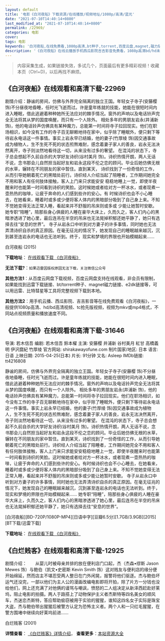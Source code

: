 ```yaml
---
layout: default
title: '电影《白河夜船》下载资源/在线播放/视频地址/1080p/高清/蓝光'
date: "2021-07-10T14:40:14+0800"
last_modified_at: "2021-07-10T14:40:14+0800"
permalink: /22969/
categories: 电影
cover:
tags: 电影
keywords: '白河夜船,在线免费看,1080p高清,bt种子,torrent,百度云盘,magnet,磁力链,迅雷下载资源'
description: '《白河夜船》在线云播放手机西瓜影院吉吉影音免费看，1080p高清bd/hd未删减完整版和tc抢先枪版，mkv/mp4格式，附带bt/torrent种子、magnet/磁力链、百度云盘、网盘资源迅雷下载链接'
---
```


>内容采集生成，如果链接失效，多试几个，页面最后有更多精彩视频！收藏本页（Ctrl+D)，以后再找不麻烦。


## 《白河夜船》在线观看和高清下载-22969

剧情介绍：静谧的房间，仿佛与外界完全隔离的独立王国。年轻女子寺子(安藤樱 饰)不分昼夜地昏睡，任时光飞逝而过。许是童年练就的技能，她能在很短时间内进入睡眠，借此逃避着种种她所无法应对的棘手情况。窗外的声响以及电话铃声完 全无法将其从梦的国度唤醒，而只有一个人除外。   相处多年的男朋友岩永(井浦新 饰)，他的电话铃声仿佛具有某种魔力，总能第一时间将寺子拉回现实。他们在职场相识，如今没有工作的寺子百无聊赖地待在家中，似乎除了睡眠外，便只剩下等 待岩永电话这一件事情。事实上岩永早已结婚，他的妻子(竹厚绫 饰)因交通事故成为植物人，生不生死不死的状态煎熬难耐，感念着妻子家人的善良，岩永无法决然离开，寺子则淡然地看待这一切，从来没有过多的奢望。   在混沌的状态下，寺子总会想起不久前自杀的大学好友诗织(谷村美月 饰)。诗织热情开朗，两人无话不说，念书那会儿自然担当起好友和岩永这段不伦之恋的顾问。毕业后她仿佛无根的水草，辗转在不同朋友的家中暂住。直到某天， 诗织找到了一份奇怪的工作，从而引导她朝着死亡的黑暗处前行。诗织经人介绍当起了陪睡者，工作期间她完全不用和客人有任何肢体接触，客人上门来只求能安安 稳稳地睡上一觉，即使半夜醒来时也能第一时间看到诗织的笑脸。这时候她或者给对方一杯冰水，或者现煮一壶热热的咖啡，让疲于奔命的人们感到些许的安心。有 时候诗织也会不小心睡去，在她看来，睡着时或多或少便将客人体内的黑暗部分吸到了自己身上来。不知不觉她变得无法正常入睡，看起来并不舒服的吊床则或多或 少能让她暂时安歇。   她专职“陪睡”，陪那些身心俱疲的人睡在豪华大床上，久而久之，客人们内心的黑暗渗透进了她心里，最后连吊在半空的吊床也无法晃掉积郁还她平静了，她只有选择去往“安息的世界”。   寺子从岩永口中听到对方妻子的许多事情，同时她也无法弄清诗织自杀的真正原因。在毫无征兆的情况下，她发现自己的睡眠越来越沉，沉到甚至连岩永的电话也无法听到。终于，现实和梦境的界限也开始模糊起来……


白河夜船 (2015)

**下载地址**： [在线观看下载 《白河夜船》](https://www.btbtdy.me/btdy/dy140.html) 


**无法下载?**：`如果迅雷因版权原因无法下载，关注微信公众号 `

**其他方法1**：从百度云网盘下载视频，百度云网盘支持在线观看，非会员有限制，如果能找到迅雷下载链接、bt/torrent种子、magnet磁力链接、e2dk链接等，可以用迅雷、比特彗星等工具将完整视频下载到本地。

**其他方法2**：用手机云播、西瓜影院、吉吉影音等在线免费观看《白河夜船》，一般提供1080p高清、hd/bd高清视频、tc抢先版视频，视频为mkv或mp4格式，不同站点视频质量和播放速度不同。


## 《白河夜船》在线观看和高清下载-31646

导演: 若木信吾 编剧: 若木信吾 鈴本櫂 主演: 安藤樱 井浦新 谷村美月 紅甘 高橋義明 伊沢麿紀 竹厚绫 官方网站: shirakawayofune.com 制片国家/地区: 日本 语言: 日语 上映日期: 2015-04-25(日本) 片长: 91分钟 又名: Asleep IMDb链接: tt4216808

静谧的房间，仿佛与外界完全隔离的独立王国。年轻女子寺子(安藤樱 饰)不分昼夜地昏睡，任时光飞逝而过。许是童年练就的技能，她能在很短时间内进入睡眠，借此逃避着种种她所无法应对的棘手情况。窗外的声响以及电话铃声完全无法将其从梦的国度唤醒，而只有一个人除外。 相处多年的男朋友岩永(井浦新 饰)，他的电话铃声仿佛具有某种魔力，总能第一时间将寺子拉回现实。他们在职场相识，如今没有工作的寺子百无聊赖地待在家中，似乎除了睡眠外，便只剩下等待岩永电话这一件事情。事实上岩永早已结婚，他的妻子(竹厚绫 饰)因交通事故成为植物人，生不生死不死的状态煎熬难耐，感念着妻子家人的善良，岩永无法决然离开，寺子则淡然地看待这一切，从来没有过多的奢望。 在混沌的状态下，寺子总会想起不久前自杀的大学好友诗织(谷村美月 饰)。诗织热情开朗，两人无话不说，念书那会儿自然担当起好友和岩永这段不伦之恋的顾问。毕业后她仿佛无根的水草，辗转在不同朋友的家中暂住。直到某天，诗织找到了一份奇怪的工作，从而引导她朝着死亡的黑暗处前行。诗织经人介绍当起了陪睡者，工作期间她完全不用和客人有任何肢体接触，客人上门来只求能安安稳稳地睡上一觉，即使半夜醒来时也能第一时间看到诗织的笑脸。这时候她或者给对方一杯冰水，或者现煮一壶热热的咖啡，让疲于奔命的人们感到些许的安心。有时候诗织也会不小心睡去，在她看来，睡着时或多或少便将客人体内的黑暗部分吸到了自己身上来。不知不觉她变得无法正常入睡，看起来并不舒服的吊床则或多或少能让她暂时安歇。 寺子从岩永口中听到对方妻子的许多事情，同时她也无法弄清诗织自杀的真正原因。在毫无征兆的情况下，她发现自己的睡眠越来越沉，沉到甚至连岩永的电话也无法听到。终于，现实和梦境的界限也开始模糊起来…… 她专职“陪睡”，陪那些身心俱疲的人睡在豪华大床上，久而久之，客人们内心的黑暗渗透进了她心里，最后连吊在半空的吊床也无法晃掉积郁还她平静了，她只有选择去往“安息的世界”。


[白河夜船][BD-720P/1080P-MP4][日语中字][豆瓣6.5分][1.7GB/3.9GB][2015][BT下载/迅雷下载]

**下载地址**： [在线观看下载 《白河夜船》](https://www.btdx8.com/torrent/asleep_2015.html) 


## 《白烂贱客》在线观看和高清下载-12925

剧情介绍：　　从婴儿时被母亲并排的放在便利店门口起，杰（杰森•缪斯 Jason Mewes 饰）与鲍伯（凯文•史密斯 Kevin Smith 饰）这对贱友与便利店的缘分便开始绵延，然而店主不堪忍受两人整日在门外闲晃，报警将他们驱逐。杰与鲍伯坏运气还没完，一部以他们为主人公的漫画改编电影即将开拍，除了片方一分钱也没给他们，网上还充满了对他俩的谩骂与嘲讽，愤怒的二人组决定从新泽西赶赴好莱坞，阻止电影的拍摄。两人于路搭上了动物保护主义者杰斯特等四名美女的顺风车，杰迷恋杰斯特，答应帮助偷窃被用于实验的猩猩，谁知这四名女子实际是珠宝大盗，杰与鲍伯带出猩猩后被警方认定为恐怖主义者。两个人和一只红毛猩猩，在警方围堵中继续向好莱坞前进……


白烂贱客 (2001)

**详情查看**： [《白烂贱客》详情介绍](/movie/12925/)， **查看更多**：[本站资源大全](/movie/t/all/)


